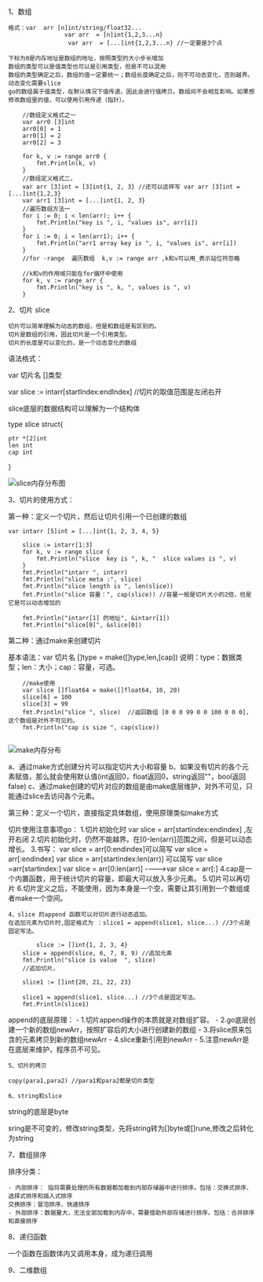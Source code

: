 1、数组
```
格式：var  arr [n]int/string/float32...
                var arr  = [n]int{1,2,3...n}
                 var arr  = [...]int{1,2,3...n} //一定要是3个点 
```

```
下标为0是内存地址是数组的地址，按照类型的大小步长增加
数组的类型可以是值类型也可以是引用类型，但是不可以混用
数组的类型确定之后，数组的值一定要统一；数组长度确定之后，则不可动态变化，否则越界。动态变化需要slice
go的数组属于值类型，在默认情况下值传递，因此会进行值拷贝。数组间不会相互影响。如果想修改数组里的值，可以使用引用传递（指针）。

	//数组定义格式之一
	var arr0 [3]int
	arr0[0] = 1
	arr0[1] = 2
	arr0[2] = 3

	for k, v := range arr0 {
		fmt.Println(k, v)
	}
	//数组定义格式二，
	var arr [3]int = [3]int{1, 2, 3} //还可以这样写 var arr [3]int = [...]int{1,2,3}
	var arr1 [3]int = [...]int{1, 2, 3}
	//遍历数组方法一
	for i := 0; i < len(arr); i++ {
		fmt.Println("key is ", i, "values is", arr[i])
	}
	for i := 0; i < len(arr1); i++ {
		fmt.Println("arr1 array key is ", i, "values is", arr[i])
	}
	//for -range  遍历数组  k,v := range arr ,k和v可以用_表示站位符忽略

	//k和v的作用域只能在for循环中使用
	for k, v := range arr {
		fmt.Println("key is ", k, ", values is ", v)
	}
```
2、切片 slice
```
切片可以简单理解为动态的数组，但是和数组是有区别的。
切片是数组的引用，因此切片是一个引用类型。
切片的长度是可以变化的，是一个动态变化的数组
````
语法格式： 

var 切片名 []类型  

var slice := intarr[startIndex:endIndex]  //切片的取值范围是左闭右开

slice底层的数据结构可以理解为一个结构体

type slice struct{

	ptr *[2]int
	len int
	cap int
}

![slice内存分布图](https://github.com/goldbridge18/imagefile/blob/master/goimage/2020-06-11%2023-27-14%E5%B1%8F%E5%B9%95%E6%88%AA%E5%9B%BE.png)

3、切片的使用方式：

第一种：定义一个切片，然后让切片引用一个已创建的数组
```
var intarr [5]int = [...]int{1, 2, 3, 4, 5}

	slice := intarr[1:3]
	for k, v := range slice {
		fmt.Println("slice  key is ", k, "  slice values is ", v)
	}
	fmt.Println("intarr ", intarr)
	fmt.Println("slice meta :", slice)
	fmt.Println("slice length is ", len(slice))
	fmt.Println("slice 容量：", cap(slice)) //容量一般是切片大小的2倍，但是它是可以动态增加的

	fmt.Println("intarr[1] 的地址", &intarr[1])
	fmt.Println("slice[0]", &slice[0])
```

第二种：通过make来创建切片

基本语法：var 切片名 []type = make([]type,len,[cap])
说明：type：数据类型；len：大小；cap：容量，可选。

```
	//make使用
	var slice []float64 = make([]float64, 10, 20)
	slice[6] = 100
	slice[3] = 99
	fmt.Println("slice ", slice)  //返回数组 [0 0 0 99 0 0 100 0 0 0]，这个数组是对外不可见的。
	fmt.Println("cap is size ", cap(slice))


```

![make内存分布](https://github.com/goldbridge18/imagefile/blob/master/goimage/2020-06-11%2023-49-09%E5%B1%8F%E5%B9%95%E6%88%AA%E5%9B%BE.png)


a、通过make方式创建分片可以指定切片大小和容量
b、如果没有切片的各个元素赋值，那么就会使用默认值(int返回0，float返回0，string返回""，bool返回false)
c、通过make创建的切片对应的数组是由make底层维护，对外不可见，只能通过slice去访问各个元素。

第三种：定义一个切片，直接指定具体数组，使用原理类似make方式


切片使用注意事项go：
	1.切片初始化时 var slice = arr[startindex:endindex] ,左开右闭
	2.切片初始化时，仍然不能越界。在[0-len(arr)]范围之间，但是可以动态增长。
	3.书写：
				var slice = arr[0:endindex]可以简写 var slice = arr[:endindex]
				var slice = arr[startindex:len(arr)] 可以简写 var slice =arr[startindex:]
				var slice = arr[0:len(arr)] ---->var slice = arr[:]
	4.cap是一个内置函数，用于统计切片的容量，即最大可以放入多少元素。
	5.切片可以再切片
	6.切片定义之后，不能使用，因为本身是一个空，需要让其引用到一个数组或者make一个空间。

	4、slice 的append 函数可以对切片进行动态追加。
	在追加元素为切片时,固定格式为 ：slice1 = append(slice1, slice...) //3个点是固定写法。
```
		slice := []int{1, 2, 3, 4}
	slice = append(slice, 6, 7, 8, 9) //追加元素
	fmt.Println("slice is value  ", slice)
	//追加切片，

	slice1 := []int{20, 21, 22, 23}

	slice1 = append(slice1, slice...) //3个点是固定写法。
	fmt.Println(slice1)
```
append的底层原理：
	- 1.切片append操作的本质就是对数组扩容。
	- 2.go底层创建一个新的数组newArr，按照扩容后的大小进行创建新的数组
	- 3.将slice原来包含的元素拷贝到新的数组newArr
	- 4.slice重新引用到newArr
	- 5.注意newArr是在底层来维护，程序员不可见。

	5、切片的拷贝

	copy(para1,para2) //para1和para2都是切片类型

	6、string和slice

string的底层是byte

sring是不可变的，修改string类型，先将string转为[]byte或[]rune,修改之后转化为string

7、数组排序

排序分类：

	- 内部排序： 指将需要处理的所有数据都加载到内部存储器中进行排序。包括：交换式排序、选择式排序和插入式排序
	交换排序：冒泡排序、快速排序
	- 外部排序：数据量大，无法全部加载到内存中，需要借助外部存储进行排序。包括：合并排序和直接排序

8、递归函数

一个函数在函数体内又调用本身，成为递归调用 


9、二维数组

